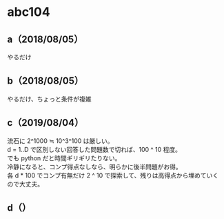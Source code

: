 # abc104

## a（2018/08/05）

やるだけ

## b（2018/08/05）

やるだけ、ちょっと条件が複雑

## c（2019/08/04）

流石に 2^1000 ≒ 10^3^100 は厳しい。  
d = 1..D で区別しない回答した問題数で切れば、100 ^ 10 程度。  
でも python だと時間ギリギリたりない。  
冷静になると、コンプ得点なしなら、明らかに後半問題がお得。  
各 d * 100 でコンプ有無だけ 2 ^ 10 で探索して、残りは高得点から埋めていくので大丈夫。  

## d（）
